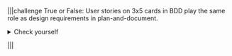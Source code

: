 |||challenge
True or False: User stories on 3x5 cards in BDD play the same role as design requirements in plan-and-document. 
<p><details><summary>Check yourself</summary>

True.</details></p>
|||